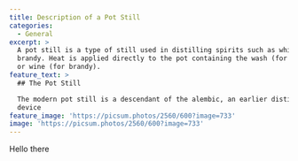 ```yaml
---
title: Description of a Pot Still
categories:
  - General
excerpt: >
  A pot still is a type of still used in distilling spirits such as whisky or
  brandy. Heat is applied directly to the pot containing the wash (for whisky)
  or wine (for brandy).
feature_text: >
  ## The Pot Still

  The modern pot still is a descendant of the alembic, an earlier distillation
  device
feature_image: 'https://picsum.photos/2560/600?image=733'
image: 'https://picsum.photos/2560/600?image=733'
---
```


Hello there